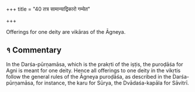 +++
title = "40 तत्र सामान्याद्विकारो गम्येत"

+++

Offerings for one deity are vikāras of the Āgneya.

## १ Commentary

In the Darśa-pūrṇamāsa, which is the prakṛti of the iṣṭis, the puroḍāśa for Agni is meant for one deity. Hence all offerings to one deity in the vikṛtis follow the general rules of the Āgneya puroḍāśa, as described in the Darśa-pūrṇamāsa, for instance, the karu for Sūrya, the Dvādaśa-kapāla for Sāvitrī.
